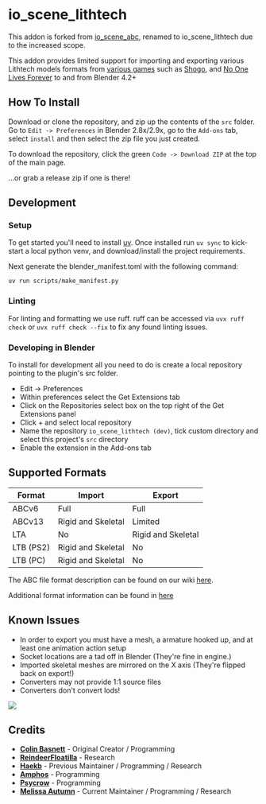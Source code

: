 # io_scene_lithtech

This addon is forked from [io_scene_abc](https://github.com/cmbasnett/io_scene_abc), renamed to io_scene_lithtech due to the increased scope.

This addon provides limited support for importing and exporting various Lithtech models formats from [various games](https://en.wikipedia.org/wiki/LithTech#Games_using_LithTech) such as [Shogo](https://en.wikipedia.org/wiki/Shogo:_Mobile_Armor_Division), and [No One Lives Forever](https://en.wikipedia.org/wiki/The_Operative:_No_One_Lives_Forever) to and from Blender 4.2+

## How To Install

Download or clone the repository, and zip up the contents of the `src` folder. Go to `Edit -> Preferences` in Blender 2.8x/2.9x, go to the `Add-ons` tab, select `install` and then select the zip file you just created.

To download the repository, click the green `Code -> Download ZIP` at the top of the main page.

...or grab a release zip if one is there!

## Development

### Setup

To get started you'll need to install [uv](https://docs.astral.sh/uv). Once installed run `uv sync` to kick-start a 
local python venv, and download/install the project requirements. 

Next generate the blender_manifest.toml with the following command:

```shell
uv run scripts/make_manifest.py
```

### Linting

For linting and formatting we use ruff. ruff can be accessed via `uvx ruff check` or `uvx ruff check --fix` to fix any 
found linting issues.

### Developing in Blender

To install for development all you need to do is create a local repository pointing to the plugin's src folder.

* Edit -> Preferences
* Within preferences select the Get Extensions tab
* Click on the Repositories select box on the top right of the Get Extensions panel
* Click + and select local repository
* Name the repository `io_scene_lithtech (dev)`, tick custom directory and select this project's `src` directory
* Enable the extension in the Add-ons tab

## Supported Formats

| Format    | Import             | Export             |
|-----------|--------------------|--------------------|
| ABCv6     | Full               | Full               |
| ABCv13    | Rigid and Skeletal | Limited            |
| LTA       | No                 | Rigid and Skeletal |
| LTB (PS2) | Rigid and Skeletal | No                 |
| LTB (PC)  | Rigid and Skeletal | No                 |

The ABC file format description can be found on our wiki [here](https://github.com/cmbasnett/io_scene_abc/wiki/ABC).

Additional format information can be found in [here](https://github.com/melissaautumn/io_scene_lithtech/tree/master/research)

## Known Issues
 - In order to export you must have a mesh, a armature hooked up, and at least one animation action setup
 - Socket locations are a tad off in Blender (They're fine in engine.)
 - Imported skeletal meshes are mirrored on the X axis (They're flipped back on export!)
 - Converters may not provide 1:1 source files
 - Converters don't convert lods!

![](https://raw.githubusercontent.com/haekb/io_scene_lithtech/master/doc/readme/example.png)

## Credits
* [**Colin Basnett**](https://github.com/cmbasnett) - Original Creator / Programming
* [**ReindeerFloatilla**](https://github.com/ReindeerFloatilla) - Research
* [**Haekb**](https://github.com/haekb) - Previous Maintainer / Programming / Research
* [**Amphos**](https://github.com/Five-Damned-Dollarz) - Programming
* [**Psycrow**](https://github.com/Psycrow101) - Programming
* [**Melissa Autumn**](https://github.com/melissaautumn) - Current Maintainer / Programming / Research

